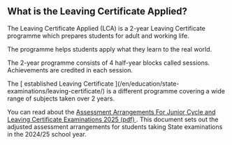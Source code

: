 ##  What is the Leaving Certificate Applied?

The Leaving Certificate Applied (LCA) is a 2-year Leaving Certificate
programme which prepares students for adult and working life.

The programme helps students apply what they learn to the real world.

The 2-year programme consists of 4 half-year blocks called sessions.
Achievements are credited in each session.

The [ established Leaving Certificate ](/en/education/state-
examinations/leaving-certificate/) is a different programme covering a wide
range of subjects taken over 2 years.

You can read about the [ Assessment Arrangements For Junior Cycle and Leaving
Certificate Examinations 2025 (pdf)
](https://www.gov.ie/pdf/?file=https://assets.gov.ie/305305/b1447429-4703-4847-bbe1-a3d97c64fe8d.pdf)
. This document sets out the adjusted assessment arrangements for students
taking State examinations in the 2024/25 school year.

